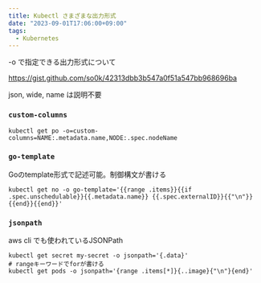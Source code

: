```yaml
---
title: Kubectl さまざまな出力形式
date: "2023-09-01T17:06:00+09:00"
tags:
  - Kubernetes
---
```


-o で指定できる出力形式について

https://gist.github.com/so0k/42313dbb3b547a0f51a547bb968696ba

json, wide, name は説明不要

### `custom-columns` 

```
kubectl get po -o=custom-columns=NAME:.metadata.name,NODE:.spec.nodeName
```

### `go-template` 

Goのtemplate形式で記述可能。制御構文が書ける

```
kubectl get no -o go-template='{{range .items}}{{if .spec.unschedulable}}{{.metadata.name}} {{.spec.externalID}}{{"\n"}}{{end}}{{end}}'
```

### `jsonpath` 

aws cli でも使われているJSONPath

```
kubectl get secret my-secret -o jsonpath='{.data}'
# rangeキーワードでforが書ける
kubectl get pods -o jsonpath='{range .items[*]}{..image}{"\n"}{end}'
```


